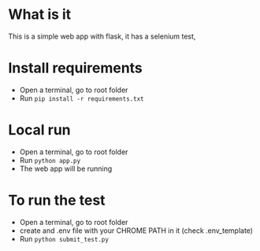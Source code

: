 # What is it

This is a simple web app with flask, it has a selenium test,

# Install requirements

- Open a terminal, go to root folder
- Run `pip install -r requirements.txt`

# Local run

- Open a terminal, go to root folder
- Run `python app.py` 
- The web app will be running

# To run the test

- Open a terminal, go to root folder
- create and .env file with your CHROME PATH in it (check .env_template)
- Run `python submit_test.py`
